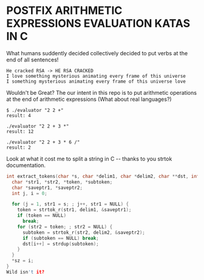 
# POSTFIX ARITHMETIC EXPRESSIONS EVALUATION KATAS IN C

What humans suddently decided collectively decided to put verbs at the end of all sentences!
```
He cracked RSA -> HE RSA CRACKED
I love something mysterious animating every frame of this universe
I something mysterious animating every frame of this universe love
```
Wouldn't be Great?
The our intent in this repo is to put arithmetic operations at the end of arithmetic expressions (What about real languages?)
```
$ ./evaluator "2 2 +"
result: 4

./evaluator "2 2 + 3 *"
result: 12

./evaluator "2 2 + 3 * 6 /"
result: 2
```

Look at what it cost me to split a string in C -- thanks to you strtok documentation.

```c
int extract_tokens(char *s, char *delim1, char *delim2, char **dst, int *sz) {
  char *str1, *str2, *token, *subtoken;
  char *saveptr1, *saveptr2;
  int j, i = 0;

  for (j = 1, str1 = s; ; j++, str1 = NULL) {
    token = strtok_r(str1, delim1, &saveptr1);
    if (token == NULL)
      break;
    for (str2 = token; ; str2 = NULL) {
      subtoken = strtok_r(str2, delim2, &saveptr2);
      if (subtoken == NULL) break;
      dst[i++] = strdup(subtoken);
    }
  }
  *sz = i;
}
Wild isn't it?
```
